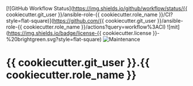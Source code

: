 [![GitHub Workflow Status](https://img.shields.io/github/workflow/status/{{ cookiecutter.git_user }}/ansible-role-{{ cookiecutter.role_name }}/CI?style=flat-square)](https://github.com/{{ cookiecutter.git_user }}/ansible-role-{{ cookiecutter.role_name }}/actions?query=workflow%3ACI) ![mit](https://img.shields.io/badge/license-{{ cookiecutter.license }}-%20brightgreen.svg?style=flat-square) ![Maintenance](https://img.shields.io/maintenance/yes/2021?style=flat-square)

# {{ cookiecutter.git_user }}.{{ cookiecutter.role_name }} 